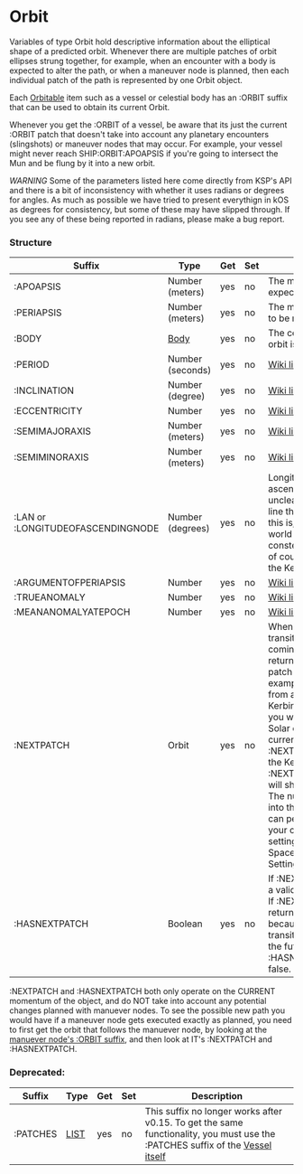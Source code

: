 ﻿Orbit
=====

Variables of type Orbit hold descriptive information about the elliptical shape
of a predicted orbit.  Whenever there are multiple patches of orbit ellipses strung
together, for example, when an encounter with a body is expected to alter the path,
or when a maneuver node is planned, then each individual patch of the path is
represented by one Orbit object.

Each [Orbitable](../orbitable/index.html) item such as a vessel or celestial body
has an :ORBIT suffix that can be used to obtain its current Orbit.

Whenever you get the :ORBIT of a vessel, be aware that its just the current :ORBIT
patch that doesn't take into account any planetary encounters (slingshots) or
maneuver nodes that may occur.  For example, your vessel might never reach
SHIP:ORBIT:APOAPSIS if you're going to intersect the Mun and be flung by it into a new
orbit.

*WARNING* Some of the parameters listed here come directly from KSP's API and there
is a bit of inconsistency with whether it uses radians or degrees for angles.  As
much as possible we have tried to present everythign in kOS as degrees for consistency,
but some of these may have slipped through.  If you see any of these being reported
in radians, please make a bug report.

### Structure

Suffix            | Type      | Get | Set | Description
------------------|-----------|-----|-----|--------------------------------------
:APOAPSIS         | Number (meters)  | yes | no | The max altitude expected to be reached.
:PERIAPSIS        | Number (meters)  | yes | no | The min altitude expected to be reached.
:BODY             | [Body](../body/index.html)  | yes | no | The celestial body this orbit is orbiting.
:PERIOD           | Number (seconds) | yes | no  | [Wiki link](http://en.wikipedia.org/wiki/Orbital_period)
:INCLINATION      | Number (degree) | yes | no  | [Wiki link](http://en.wikipedia.org/wiki/Orbital_inclination)
:ECCENTRICITY     | Number | yes | no  | [Wiki link](http://en.wikipedia.org/wiki/Orbital_eccentricity)
:SEMIMAJORAXIS    | Number (meters) | yes | no  | [Wiki link](http://en.wikipedia.org/wiki/Semi-major_axis)
:SEMIMINORAXIS    | Number (meters) | yes | no  | [Wiki link](http://en.wikipedia.org/wiki/Semi-minor_axis)
:LAN or :LONGITUDEOFASCENDINGNODE | Number (degrees) | yes | no  | Longitude of the ascending node.  It's unclear what the basis line the game uses for this is, though.  The real-world basis is the constellation Ares, which of course doesn't exist in the Kerbal universe.
:ARGUMENTOFPERIAPSIS | Number | yes | no  | [Wiki link](http://en.wikipedia.org/wiki/Argument_of_periapsis)
:TRUEANOMALY         | Number | yes | no  | [Wiki link](http://en.wikipedia.org/wiki/True_anomaly)
:MEANANOMALYATEPOCH  | Number | yes | no  | [Wiki link](http://en.wikipedia.org/wiki/Mean_anomaly)
:NEXTPATCH           | Orbit  | yes | no  | When this orbit has a transition to another orbit coming up, this suffix returns the next Orbit patch after this one.  For example, when escaping from a Mun orbit into a Kerbin orbit from which you will escape and hit a Solar orbit, then the current orbit's :NEXTPATCH will show the Kerbin orbit, and :NEXTPATCH:NEXTPATCH will show the solar orbit.  The number of patches into the future that you can peek depends on your conic patches setting in your Kerbal Space Program Settings.cfg file.
:HASNEXTPATCH        | Boolean| yes | no  | If :NEXTPATCH will return a valid patch, this is true.  If :NEXTPATCH will not return a valid patch because there are no transitions occurring in the future, then :HASNEXTPATCH will be false.

:NEXTPATCH and :HASNEXTPATCH both only operate on the CURRENT momentum of the object, and do NOT take into account any potential changes planned with manuever nodes.  To see the possible new path you would have if a maneuver node gets executed exactly as planned, you need to first get the orbit that follows the manuever node, by looking at the [manuever node's :ORBIT suffix](../node/index.html), and then look at IT's :NEXTPATCH and :HASNEXTPATCH.

### Deprecated:

Suffix            | Type      | Get | Set | Description
------------------|-----------|-----|-----|--------------------------------------
:PATCHES             | [LIST](../list/index.html)   | yes | no | This suffix no longer works after v0.15.  To get the same functionality, you must use the :PATCHES suffix of the [Vessel itself](../vessel/index.html)
